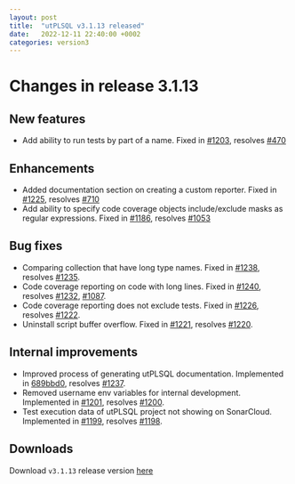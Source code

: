 ```yaml
---
layout: post
title:  "utPLSQL v3.1.13 released"
date:   2022-12-11 22:40:00 +0002
categories: version3
---
```


# Changes in release 3.1.13


## New features
  
  - Add ability to run tests by part of a name. Fixed in [#1203](https://github.com/utPLSQL/utPLSQL/pull/1203), resolves [#470](https://github.com/utPLSQL/utPLSQL/issues/470)

## Enhancements

  - Added documentation section on creating a custom reporter. Fixed in [#1225](https://github.com/utPLSQL/utPLSQL/pull/1225), resolves [#710](https://github.com/utPLSQL/utPLSQL/issues/701)
  - Add ability to specify code coverage objects include/exclude masks as regular expressions. Fixed in [#1186](https://github.com/utPLSQL/utPLSQL/issues/1186), resolves [#1053](https://github.com/utPLSQL/utPLSQL/issues/1053)


## Bug fixes

  - Comparing collection that have long type names. Fixed in [#1238](https://github.com/utPLSQL/utPLSQL/issues/1238), resolves [#1235](https://github.com/utPLSQL/utPLSQL/issues/1235). 
  - Code coverage reporting on code with long lines. Fixed in [#1240](https://github.com/utPLSQL/utPLSQL/issues/1240), resolves [#1232](https://github.com/utPLSQL/utPLSQL/issues/1232), [#1087](https://github.com/utPLSQL/utPLSQL/issues/1087). 
  - Code coverage reporting does not exclude tests. Fixed in [#1226](https://github.com/utPLSQL/utPLSQL/issues/1226), resolves [#1222](https://github.com/utPLSQL/utPLSQL/issues/1222). 
  - Uninstall script buffer overflow. Fixed in [#1221](https://github.com/utPLSQL/utPLSQL/issues/1221), resolves [#1220](https://github.com/utPLSQL/utPLSQL/issues/1220). 


## Internal improvements

  - Improved process of generating utPLSQL documentation. Implemented in [689bbd0](https://github.com/utPLSQL/utPLSQL/commit/689bbd0e365ed919315c29727bc10fbfc0dadce8), resolves [#1237](https://github.com/utPLSQL/utPLSQL/issues/1237).
  - Removed username env variables for internal development. Implemented in [#1201](https://github.com/utPLSQL/utPLSQL/issues/1221), resolves [#1200](https://github.com/utPLSQL/utPLSQL/issues/1200).
  - Test execution data of utPLSQL project not showing on SonarCloud. Implemented in [#1199](https://github.com/utPLSQL/utPLSQL/issues/1199), resolves [#1198](https://github.com/utPLSQL/utPLSQL/issues/1198).

## Downloads

Download `v3.1.13` release version [here](https://github.com/utPLSQL/utPLSQL/releases/tag/v3.1.13)
